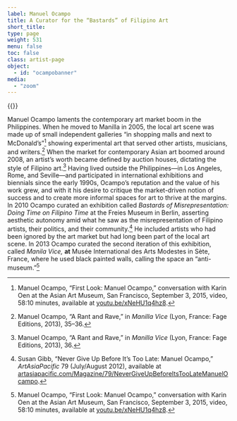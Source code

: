 ```yaml
---
label: Manuel Ocampo
title: A Curator for the “Bastards” of Filipino Art
short_title:
type: page
weight: 531
menu: false
toc: false
class: artist-page
object:
  - id: "ocampobanner"
media:
  - "zoom"
---
```

{{<q-figure id="ocampobanner">}}

Manuel Ocampo laments the contemporary art market boom in the Philippines. When he moved to Manilla in 2005, the local art scene was made up of small independent galleries “in shopping malls and next to McDonald’s”[^1] showing experimental art that served other artists, musicians, and writers.[^2] When the market for contemporary Asian art boomed around 2008, an artist’s worth became defined by auction houses, dictating the style of Filipino art.[^3] Having lived outside the Philippines—in Los Angeles, Rome, and Seville—and participated in international exhibitions and biennials since the early 1990s, Ocampo’s reputation and the value of his work grew, and with it his desire to critique the market-driven notion of success and to create more informal spaces for art to thrive at the margins. In 2010 Ocampo curated an exhibition called *Bastards of Misrepresentation: Doing Time on Filipino Time* at the Freies Museum in Berlin, asserting aesthetic autonomy amid what he saw as the misrepresentation of Filipino artists, their politics, and their community.[^4] He included artists who had been ignored by the art market but had long been part of the local art scene. In 2013 Ocampo curated the second iteration of this exhibition, called *Manila Vice,* **at** Musée International des Arts Modestes in Sète, France, where he used black painted walls, calling the space an “anti-museum.”[^5]

[^1]: Manuel Ocampo, “First Look: Manuel Ocampo,” conversation with Karin Oen at the Asian Art Museum, San Francisco, September 3, 2015, video, 58:10 minutes, available at [youtu.be/xNeHU1q4hz8](https://youtu.be/xNeHU1q4hz8).

[^2]: Manuel Ocampo, “A Rant and Rave,” in *Manilla Vice* (Lyon, France: Fage Editions, 2013), 35–36.

[^3]: Manuel Ocampo, “A Rant and Rave,” in *Manilla Vice* (Lyon, France: Fage Editions, 2013), 36.

[^4]: Susan Gibb, “Never Give Up Before It’s Too Late: Manuel Ocampo,” *ArtAsiaPacific* 79 (July/August 2012), available at [artasiapacific.com/Magazine/79/NeverGiveUpBeforeItsTooLateManuelOcampo](http://artasiapacific.com/Magazine/79/NeverGiveUpBeforeItsTooLateManuelOcampo).

[^5]: Manuel Ocampo, “First Look: Manuel Ocampo,” conversation with Karin Oen at the Asian Art Museum, San Francisco, September 3, 2015, video, 58:10 minutes, available at [youtu.be/xNeHU1q4hz8](https://youtu.be/xNeHU1q4hz8).
